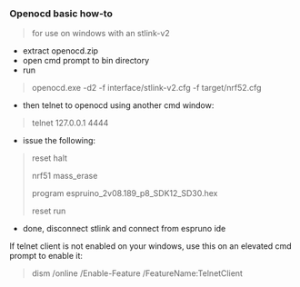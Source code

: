 
### Openocd basic how-to
> for use on windows with an stlink-v2

- extract openocd.zip 
- open cmd prompt to bin directory
- run 
> openocd.exe -d2 -f interface/stlink-v2.cfg  -f target/nrf52.cfg 
- then telnet to openocd using another cmd window:
> telnet 127.0.0.1  4444
- issue the following:
> reset halt
> 
> nrf51 mass_erase
> 
> program espruino_2v08.189_p8_SDK12_SD30.hex
> 
> reset run
> 


- done, disconnect stlink and connect from espruno ide



If telnet client is not enabled on your windows, use this on an elevated cmd prompt to enable it:
> dism /online /Enable-Feature /FeatureName:TelnetClient
